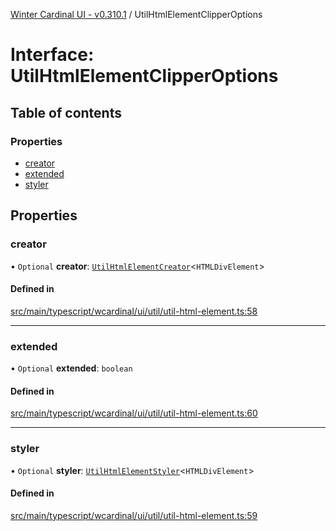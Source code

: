 [Winter Cardinal UI - v0.310.1](../index.md) / UtilHtmlElementClipperOptions

# Interface: UtilHtmlElementClipperOptions

## Table of contents

### Properties

- [creator](UtilHtmlElementClipperOptions.md#creator)
- [extended](UtilHtmlElementClipperOptions.md#extended)
- [styler](UtilHtmlElementClipperOptions.md#styler)

## Properties

### creator

• `Optional` **creator**: [`UtilHtmlElementCreator`](../index.md#utilhtmlelementcreator)<`HTMLDivElement`\>

#### Defined in

[src/main/typescript/wcardinal/ui/util/util-html-element.ts:58](https://github.com/winter-cardinal/winter-cardinal-ui/blob/v0.310.1/src/main/typescript/wcardinal/ui/util/util-html-element.ts#L58)

___

### extended

• `Optional` **extended**: `boolean`

#### Defined in

[src/main/typescript/wcardinal/ui/util/util-html-element.ts:60](https://github.com/winter-cardinal/winter-cardinal-ui/blob/v0.310.1/src/main/typescript/wcardinal/ui/util/util-html-element.ts#L60)

___

### styler

• `Optional` **styler**: [`UtilHtmlElementStyler`](../index.md#utilhtmlelementstyler)<`HTMLDivElement`\>

#### Defined in

[src/main/typescript/wcardinal/ui/util/util-html-element.ts:59](https://github.com/winter-cardinal/winter-cardinal-ui/blob/v0.310.1/src/main/typescript/wcardinal/ui/util/util-html-element.ts#L59)
